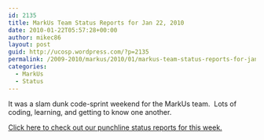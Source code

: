 ```yaml
---
id: 2135
title: MarkUs Team Status Reports for Jan 22, 2010
date: 2010-01-22T05:57:28+00:00
author: mikec86
layout: post
guid: http://ucosp.wordpress.com/?p=2135
permalink: /2009-2010/markus/2010/01/markus-team-status-reports-for-jan-22-2010/
categories:
  - MarkUs
  - Status
---
```

It was a slam dunk code-sprint weekend for the MarkUs team.  Lots of coding, learning, and getting to know one another.

[Click here to check out our punchline status reports for this week.](http://blog.markusproject.org/?p=1054)